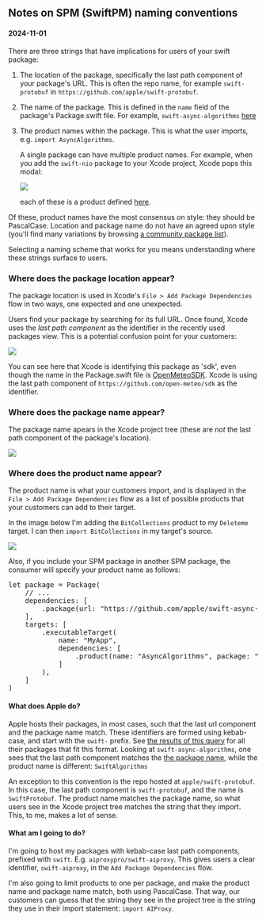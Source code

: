 ## Notes on SPM (SwiftPM) naming conventions
#### 2024-11-01

There are three strings that have implications for users of your swift package:

1. The location of the package, specifically the last path component of your package's URL.
   This is often the repo name, for example `swift-protobuf` in `https://github.com/apple/swift-protobuf`.

2. The name of the package. This is defined in the `name` field of the package's
   Package.swift file. For example, `swift-async-algorithms`
   [here](https://github.com/apple/swift-async-algorithms/blob/main/Package.swift#L6)

3. The product names within the package. This is what the user imports, e.g. `import AsyncAlgorithms`.

   A single package can have multiple product names. For example, when you add the `swift-nio`
   package to your Xcode project, Xcode pops this modal:

   <img src="https://pub-11c8cbbe4738445794179d4e215d89c0.r2.dev/spm_one.png">

   each of these is a product defined [here](https://github.com/apple/swift-nio/blob/main/Package.swift#L59).

Of these, product names have the most consensus on style: they should be PascalCase. Location
and package name do not have an agreed upon style (you'll find many variations by browsing
[a community package list](https://github.com/SwiftPackageIndex/PackageList/blob/main/packages.json)).

Selecting a naming scheme that works for you means understanding where these strings surface to
users.

### Where does the package location appear?

The package location is used in Xcode's `File > Add Package Dependencies` flow in two ways, one
expected and one unexpected.

Users find your package by searching for its full URL. Once found, Xcode uses the *last path
component* as the identifier in the recently used packages view. This is a potential confusion
point for your customers:

<img src="https://pub-11c8cbbe4738445794179d4e215d89c0.r2.dev/spm_two.png">

You can see here that Xcode is identifying this package as 'sdk', even though the name in the
Package.swift file is [OpenMeteoSDK](https://github.com/open-meteo/sdk/blob/main/Package.swift#L6).
Xcode is using the last path component of `https://github.com/open-meteo/sdk` as the identifier.

### Where does the package name appear?

The package name apears in the Xcode project tree (these are *not* the last path component of the
package's location).


<img src="https://pub-11c8cbbe4738445794179d4e215d89c0.r2.dev/spm_three.png">


### Where does the product name appear?

The product name is what your customers import, and is displayed in the `File > Add Package
Dependencies` flow as a list of possible products that your customers can add to their target.


In the image below I'm adding the `BitCollections` product to my `Deleteme` target. I can then
`import BitCollections` in my target's source.

<img src="https://pub-11c8cbbe4738445794179d4e215d89c0.r2.dev/spm_four.png">

Also, if you include your SPM package in another SPM package, the consumer will specify your
product name as follows:

<pre>
let package = Package(
    // ...
    dependencies: [
        .package(url: "https://github.com/apple/swift-async-algorithms", branch: "main")
    ],
    targets: [
        .executableTarget(
            name: "MyApp",
            dependencies: [
                .product(name: "AsyncAlgorithms", package: "swift-async-algorithms")
            ]
        ),
    ]
)
</pre>


#### What does Apple do?

Apple hosts their packages, in most cases, such that the last url component and the package
name match. These identifiers are formed using kebab-case, and start with the `swift-` prefix.
See [the results of this query](https://github.com/orgs/apple/repositories?q=swift-)
for all their packages that fit this format. Looking at `swift-async-algorithms`, one sees that
the last path component matches the [the package name](https://github.com/apple/swift-async-algorithms/blob/main/Package.swift),
while the product name is different: `SwiftAlgorithms`

An exception to this convention is the repo hosted at `apple/swift-protobuf`. In this case, the
last path component is `swift-protobuf`, and the name is `SwiftProtobuf`. The product name
matches the package name, so what users see in the Xcode project tree matches the string that
they import. This, to me, makes a lot of sense.


#### What am I going to do?
I'm going to host my packages with kebab-case last path components, prefixed with `swift`. E.g.
`aiproxypro/swift-aiproxy`. This gives users a clear identifier, `swift-aiproxy`,
in the `Add Package Dependencies` flow.

I'm also going to limit products to one per package, and make the product name and package name
match, both using PascalCase. That way, our customers can guess that the string they see in the
project tree is the string they use in their import statement: `import AIProxy`.

